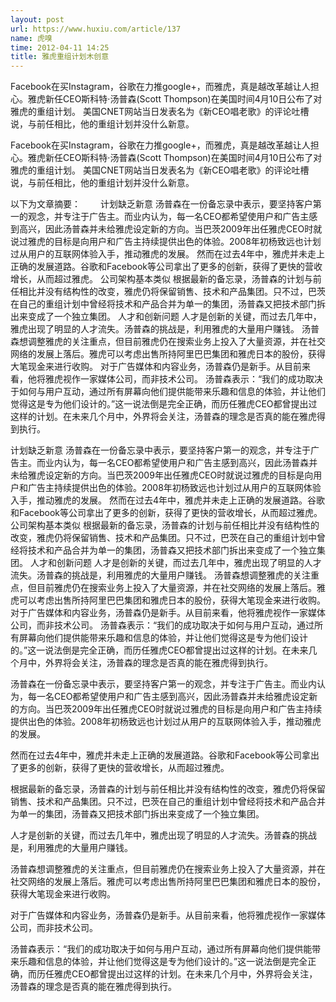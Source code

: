 ```yaml
---
layout: post
url: https://www.huxiu.com/article/137
name: 虎嗅
time: 2012-04-11 14:25
title: 雅虎重组计划木创意
---
```

Facebook在买Instagram，谷歌在力推google+，而雅虎，真是越改革越让人担心。雅虎新任CEO斯科特·汤普森(Scott Thompson)在美国时间4月10日公布了对雅虎的重组计划。 美国CNET网站当日发表名为《新CEO唱老歌》的评论吐槽说，与前任相比，他的重组计划并没什么新意。

Facebook在买Instagram，谷歌在力推google+，而雅虎，真是越改革越让人担心。雅虎新任CEO斯科特·汤普森(Scott Thompson)在美国时间4月10日公布了对雅虎的重组计划。 美国CNET网站当日发表名为《新CEO唱老歌》的评论吐槽说，与前任相比，他的重组计划并没什么新意。

以下为文章摘要：　　 计划缺乏新意 汤普森在一份备忘录中表示，要坚持客户第一的观念，并专注于广告主。而业内认为，每一名CEO都希望使用户和广告主感到高兴，因此汤普森并未给雅虎设定新的方向。当巴茨2009年出任雅虎CEO时就说过雅虎的目标是向用户和广告主持续提供出色的体验。2008年初杨致远也计划过从用户的互联网体验入手，推动雅虎的发展。 然而在过去4年中，雅虎并未走上正确的发展道路。谷歌和Facebook等公司拿出了更多的创新，获得了更快的营收增长，从而超过雅虎。 公司架构基本类似 根据最新的备忘录，汤普森的计划与前任相比并没有结构性的改变，雅虎仍将保留销售、技术和产品集团。只不过，巴茨在自己的重组计划中曾经将技术和产品合并为单一的集团，汤普森又把技术部门拆出来变成了一个独立集团。 人才和创新问题 人才是创新的关键，而过去几年中，雅虎出现了明显的人才流失。汤普森的挑战是，利用雅虎的大量用户赚钱。 汤普森想调整雅虎的关注重点，但目前雅虎仍在搜索业务上投入了大量资源，并在社交网络的发展上落后。雅虎可以考虑出售所持阿里巴巴集团和雅虎日本的股份，获得大笔现金来进行收购。 对于广告媒体和内容业务，汤普森仍是新手。从目前来看，他将雅虎视作一家媒体公司，而非技术公司。 汤普森表示：“我们的成功取决于如何与用户互动，通过所有屏幕向他们提供能带来乐趣和信息的体验，并让他们觉得这是专为他们设计的。”这一说法倒是完全正确，而历任雅虎CEO都曾提出过这样的计划。在未来几个月中，外界将会关注，汤普森的理念是否真的能在雅虎得到执行。

计划缺乏新意 汤普森在一份备忘录中表示，要坚持客户第一的观念，并专注于广告主。而业内认为，每一名CEO都希望使用户和广告主感到高兴，因此汤普森并未给雅虎设定新的方向。当巴茨2009年出任雅虎CEO时就说过雅虎的目标是向用户和广告主持续提供出色的体验。2008年初杨致远也计划过从用户的互联网体验入手，推动雅虎的发展。 然而在过去4年中，雅虎并未走上正确的发展道路。谷歌和Facebook等公司拿出了更多的创新，获得了更快的营收增长，从而超过雅虎。 公司架构基本类似 根据最新的备忘录，汤普森的计划与前任相比并没有结构性的改变，雅虎仍将保留销售、技术和产品集团。只不过，巴茨在自己的重组计划中曾经将技术和产品合并为单一的集团，汤普森又把技术部门拆出来变成了一个独立集团。 人才和创新问题 人才是创新的关键，而过去几年中，雅虎出现了明显的人才流失。汤普森的挑战是，利用雅虎的大量用户赚钱。 汤普森想调整雅虎的关注重点，但目前雅虎仍在搜索业务上投入了大量资源，并在社交网络的发展上落后。雅虎可以考虑出售所持阿里巴巴集团和雅虎日本的股份，获得大笔现金来进行收购。 对于广告媒体和内容业务，汤普森仍是新手。从目前来看，他将雅虎视作一家媒体公司，而非技术公司。 汤普森表示：“我们的成功取决于如何与用户互动，通过所有屏幕向他们提供能带来乐趣和信息的体验，并让他们觉得这是专为他们设计的。”这一说法倒是完全正确，而历任雅虎CEO都曾提出过这样的计划。在未来几个月中，外界将会关注，汤普森的理念是否真的能在雅虎得到执行。

汤普森在一份备忘录中表示，要坚持客户第一的观念，并专注于广告主。而业内认为，每一名CEO都希望使用户和广告主感到高兴，因此汤普森并未给雅虎设定新的方向。当巴茨2009年出任雅虎CEO时就说过雅虎的目标是向用户和广告主持续提供出色的体验。2008年初杨致远也计划过从用户的互联网体验入手，推动雅虎的发展。

然而在过去4年中，雅虎并未走上正确的发展道路。谷歌和Facebook等公司拿出了更多的创新，获得了更快的营收增长，从而超过雅虎。

根据最新的备忘录，汤普森的计划与前任相比并没有结构性的改变，雅虎仍将保留销售、技术和产品集团。只不过，巴茨在自己的重组计划中曾经将技术和产品合并为单一的集团，汤普森又把技术部门拆出来变成了一个独立集团。

人才是创新的关键，而过去几年中，雅虎出现了明显的人才流失。汤普森的挑战是，利用雅虎的大量用户赚钱。

汤普森想调整雅虎的关注重点，但目前雅虎仍在搜索业务上投入了大量资源，并在社交网络的发展上落后。雅虎可以考虑出售所持阿里巴巴集团和雅虎日本的股份，获得大笔现金来进行收购。

对于广告媒体和内容业务，汤普森仍是新手。从目前来看，他将雅虎视作一家媒体公司，而非技术公司。

汤普森表示：“我们的成功取决于如何与用户互动，通过所有屏幕向他们提供能带来乐趣和信息的体验，并让他们觉得这是专为他们设计的。”这一说法倒是完全正确，而历任雅虎CEO都曾提出过这样的计划。在未来几个月中，外界将会关注，汤普森的理念是否真的能在雅虎得到执行。

